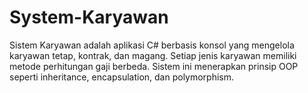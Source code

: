 # System-Karyawan
Sistem Karyawan adalah aplikasi C# berbasis konsol yang mengelola karyawan tetap, kontrak, dan magang. Setiap jenis karyawan memiliki metode perhitungan gaji berbeda. Sistem ini menerapkan prinsip OOP seperti inheritance, encapsulation, dan polymorphism.
